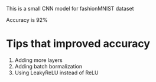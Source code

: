 <p> This is a small CNN model for fashionMNIST dataset </p>
<p> Accuracy is 92% </p>


<h1> Tips that improved accuracy </h1>

1) Adding more layers
2) Adding batch bormalization
3) Using LeakyReLU instead of ReLU
